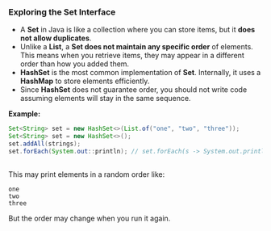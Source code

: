 ### **Exploring the Set Interface**  

- A **Set** in Java is like a collection where you can store items, but it **does not allow duplicates**.  
- Unlike a **List**, a **Set does not maintain any specific order** of elements. This means when you retrieve items, they may appear in a different order than how you added them.  
- **HashSet** is the most common implementation of **Set**. Internally, it uses a **HashMap** to store elements efficiently.  
- Since **HashSet** does not guarantee order, you should not write code assuming elements will stay in the same sequence.  

**Example:**  
```java
Set<String> set = new HashSet<>(List.of("one", "two", "three"));
Set<String> set = new HashSet<>();
set.addAll(strings);
set.forEach(System.out::println); // set.forEach(s -> System.out.println(s)); //System.out::println is a method reference to System.out.println(), meaning for each element in set, 
                                                                              it will be passed as an argument to println().
```  
This may print elements in a random order like:  
``` 
one  
two  
three  
```  
But the order may change when you run it again.
